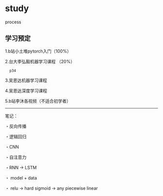 # study
process

## 学习预定

  1.b站小土堆pytorch入门（100%）
  
  2.台大李弘毅机器学习课程 （20%）

      p34
  
  3.吴恩达机器学习课程
  
  4.吴恩达深度学习课程
  
  5.b站李沐各视频（不适合初学者）

  
-----------
笔记：

・反向传播

・逻辑回归

・CNN

・自注意力

・RNN -> LSTM

・ model + data 

・ relu -> hard sigmoid -> any piecewise linear


